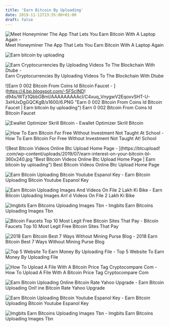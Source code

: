 ```yaml
---
title: 'Earn Bitcoin By Uploading'
date: 2019-11-11T23:55:00+01:00
draft: false
---
```


![Meet Honeyminer The App That Lets You Earn Bitcoin With A Laptop Again - ](https://i.vimeocdn.com/video/716834437_640.jpg "Meet Honeyminer The App That Lets You Earn Bitcoin With A Laptop Again | Earn bitcoin by uploading") Meet Honeyminer The App That Lets You Earn Bitcoin With A Laptop Again

![Earn bitcoin by uploading](https://i.ytimg.com/vi/0Y_78iXOCJA/hqdefault.jpg "Earn bitcoin by uploading") 

![Earn Cryptocurrencies By Uploading Videos To The Blockchain With Dtube - ](https://i.ytimg.com/vi/yqoPD3WDyFs/maxresdefault.jpg "Earn Cryptocurrencies By Uploading Videos To The Blockchain With Dtube | Earn bitcoin by uploading") Earn Cryptocurrencies By Uploading Videos To The Blockchain With Dtube

![Earn 0 002 Bitcoin From Coins Id Bitcoin Faucet - ](https://4.bp.blogspot.com/-5FScIND!   d94s/WTz1QbbGBmI/AAAAAAAAAcI/C4xuq_VnygwV2EqoxvSHT-U-3xHUxDgGQCKgB/s1600/6.PNG "Earn 0 002 Bitcoin From Coins Id Bitcoin Faucet | Earn bitcoin by uploading") Earn 0 002 Bitcoin From Coins Id Bitcoin Faucet

![Ewallet Optimizer Skrill Bitcoin - ](https://www.ewallet-optimizer.com/wp-content/uploads/skrill_btc_deposit_1.png "Ewallet Optimizer Skrill Bitcoin | Earn bitcoin by uploading") Ewallet Optimizer Skrill Bitcoin

![How To Earn Bitcoin For Free Without Investment Not Taught At School - ](https://nottaughtatschool.co.uk/wp-content/uploads/2018/02/How-to-earn-bitcoin-for-free..png "How To Earn Bitcoin For Free Without Investment Not Taught At School | Earn bitcoin by uploading") How To Earn Bitcoin For Free Without Investment Not Taught At! School

![Best Bitcoin Videos Online Btc Upload Home Page - ](https://btcupload!   .com/wp-content/uploads/2019/07/earn-interest-on-your-bitcoin-bl-360x240.jpg "Best Bitcoin Videos Online Btc Upload Home Page | Earn bitcoin by uploading") Best Bitcoin Videos Online Btc Upload Home Page

![Earn Bitcoin Uploading Bitcoin Youtube Espanol Key - ](https://404store.com/2017/08/14/001655_4inhandLarge.md.jpg "Earn Bitcoin Uploading Bitcoin Youtube Espanol Key | Earn bitcoin by uploading") Earn Bitcoin Uploading Bitcoin Youtube Espanol Key

![Earn Bitcoin Uploading Images And Videos On File 2 Lakh Ki Bike - ](https://www.pngkey.com/png/detail/259-2594824_earn-bitcoin-uploading-images-and-videos-on-file.png "Earn Bitcoin Uploading Images And Videos On File 2 Lakh Ki Bike | Earn bitcoin by uploading") Earn Bitcoin Uploading Images An! d Videos On File 2 Lakh Ki Bike

![Imgbits Earn Bitcoins Uploading Images Tbn - ](https://imgbits.net/photos/20170319148992631426009.png "Imgbits Earn Bitcoins Uploading Images Tbn | Earn bitcoin by uploading") Imgbits Earn Bitcoins Uploading Images Tbn

![Bitcoin Faucets Top 10 Most Legit Free Bitcoin Sites That Pay - ](https://i2.wp.com/livemoneyonline.com/wp-content/uploads/2017/11/adbtc.top-front-page.png?ssl=1 "Bitcoin Faucets Top 10 Most Legit Free Bitcoin Sites That Pay | Earn bitcoin by uploading") Bitcoin Faucets Top 10 Most Legit Free Bitcoin Sites That Pay

![2018 Earn Bitcoin Best 7 Ways Without Mining Purse Blog - ](https://miro.medium.com/max/1000/0*WZCtb2utcUahkIPe.jpg "2018 Earn Bitcoin Best 7 Ways Without Mining Purse Blog | Earn bitcoin by uplo!   ading") 2018 Earn Bitcoin Best 7 Ways Without Mining Purse Blog

![Top 5 Website To Earn Money By Uploading File - ](http://www.thegbtech.com/wp-content/uploads/2019/02/123-1024x489.png "Top 5 Website To Earn Money By Uploading File | Earn bitcoin by uploading") Top 5 Website To Earn Money By Uploading File

![How To Upload A File With A Bitcoin Price Tag Cryptocompare Com - ](https://www.cryptocompare.com/media/1382940/3.png "How To Upload A File With A Bitcoin Price Tag Cryptocompare Com | Earn bitcoin by uploading") How To Upload A File With A Bitcoin Price Tag Cryptocompare Com

![Earn Bitcoin Uploading Online Bitcoin Rate Yahoo Upgrade - ](http://c.asstatic.com/images/2970295_636152330722138548-slide1_fs.png "Earn Bitcoin Uploading Online Bitcoin Rate Yahoo Upgrade | Earn bitcoin by uploading") Earn Bitcoin Uploading Onl! ine Bitcoin Rate Yahoo Upgrade

![Earn Bitcoin Uploading Bitcoin Youtube Espanol Key - ](https://404store.com/2017/11/02/Fotograf0109.md.jpg "Earn Bitcoin Uploading Bitcoin Youtube Espanol Key | Earn bitcoin by uploading") Earn Bitcoin Uploading Bitcoin Youtube Espanol Key

![Imgbits Earn Bitcoins Uploading Images Tbn - ](https://imgbits.net/photos/20170319148992575409930.png "Imgbits Earn Bitcoins Uploading Images Tbn | Earn bitcoin by uploading") Imgbits Earn Bitcoins Uploading Images Tbn